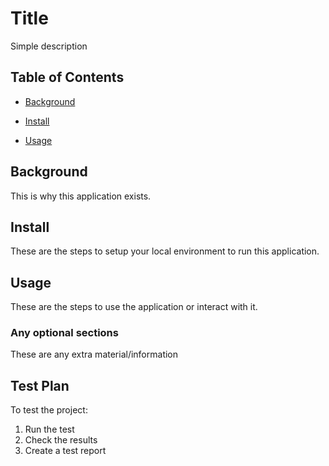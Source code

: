 # Title

Simple  description

## Table of Contents

- [Background](#background)

- [Install](#install)

- [Usage](#usage)

## Background

This is why this application exists.

## Install

These are the steps to setup your local environment to run this application.

## Usage

These are the steps to use the application or interact with it.

### Any optional sections

These are any extra material/information

## Test Plan 
To test the project:

1.  Run the test
2.  Check the results
3. Create a test report